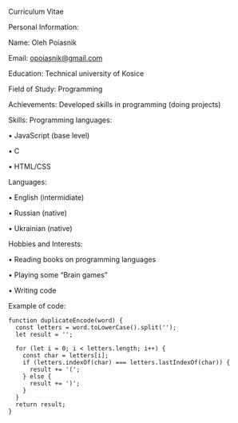 
Curriculum Vitae

Personal Information:

  Name: Oleh Poiasnik 

  Email: opoiasnik@gmail.com

  Education:
  Technical university of Kosice

  Field of Study: Programming


  Achievements: 
Developed skills in programming (doing projects)

Skills: Programming languages: 

  •	JavaScript (base level)

  •	C

  •	HTML/CSS

Languages:

  •	English (intermidiate)

  •	Russian (native)

  •	Ukrainian (native)

Hobbies and Interests:

  •	Reading books on programming languages

  •	Playing some “Brain games”

  •	Writing code

Example of code:

    function duplicateEncode(word) {
      const letters = word.toLowerCase().split('');
      let result = '';

      for (let i = 0; i < letters.length; i++) {
        const char = letters[i];
        if (letters.indexOf(char) === letters.lastIndexOf(char)) {
          result += '(';
        } else {
          result += ')';
        }
      }
      return result;
    }


